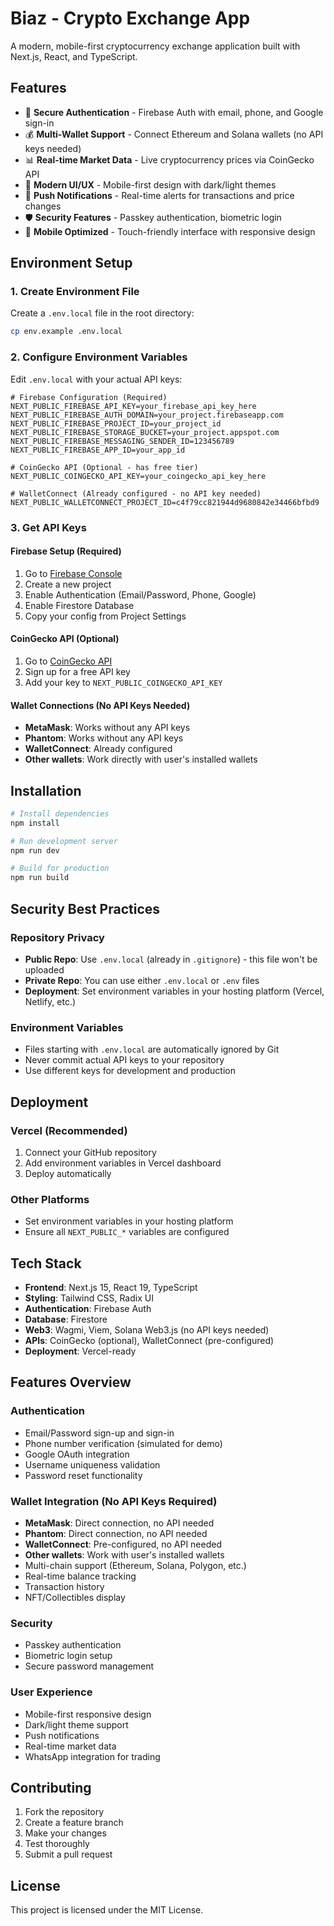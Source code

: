 # Biaz - Crypto Exchange App

A modern, mobile-first cryptocurrency exchange application built with Next.js, React, and TypeScript.

## Features

- 🔐 **Secure Authentication** - Firebase Auth with email, phone, and Google sign-in
- 💰 **Multi-Wallet Support** - Connect Ethereum and Solana wallets (no API keys needed)
- 📊 **Real-time Market Data** - Live cryptocurrency prices via CoinGecko API
- 🎨 **Modern UI/UX** - Mobile-first design with dark/light themes
- 🔔 **Push Notifications** - Real-time alerts for transactions and price changes
- 🛡️ **Security Features** - Passkey authentication, biometric login
- 📱 **Mobile Optimized** - Touch-friendly interface with responsive design

## Environment Setup

### 1. Create Environment File

Create a `.env.local` file in the root directory:

```bash
cp env.example .env.local
```

### 2. Configure Environment Variables

Edit `.env.local` with your actual API keys:

```env
# Firebase Configuration (Required)
NEXT_PUBLIC_FIREBASE_API_KEY=your_firebase_api_key_here
NEXT_PUBLIC_FIREBASE_AUTH_DOMAIN=your_project.firebaseapp.com
NEXT_PUBLIC_FIREBASE_PROJECT_ID=your_project_id
NEXT_PUBLIC_FIREBASE_STORAGE_BUCKET=your_project.appspot.com
NEXT_PUBLIC_FIREBASE_MESSAGING_SENDER_ID=123456789
NEXT_PUBLIC_FIREBASE_APP_ID=your_app_id

# CoinGecko API (Optional - has free tier)
NEXT_PUBLIC_COINGECKO_API_KEY=your_coingecko_api_key_here

# WalletConnect (Already configured - no API key needed)
NEXT_PUBLIC_WALLETCONNECT_PROJECT_ID=c4f79cc821944d9680842e34466bfbd9
```

### 3. Get API Keys

#### Firebase Setup (Required)

1. Go to [Firebase Console](https://console.firebase.google.com/)
2. Create a new project
3. Enable Authentication (Email/Password, Phone, Google)
4. Enable Firestore Database
5. Copy your config from Project Settings

#### CoinGecko API (Optional)

1. Go to [CoinGecko API](https://www.coingecko.com/en/api)
2. Sign up for a free API key
3. Add your key to `NEXT_PUBLIC_COINGECKO_API_KEY`

#### Wallet Connections (No API Keys Needed)

- **MetaMask**: Works without any API keys
- **Phantom**: Works without any API keys
- **WalletConnect**: Already configured
- **Other wallets**: Work directly with user's installed wallets

## Installation

```bash
# Install dependencies
npm install

# Run development server
npm run dev

# Build for production
npm run build
```

## Security Best Practices

### Repository Privacy

- **Public Repo**: Use `.env.local` (already in `.gitignore`) - this file won't be uploaded
- **Private Repo**: You can use either `.env.local` or `.env` files
- **Deployment**: Set environment variables in your hosting platform (Vercel, Netlify, etc.)

### Environment Variables

- Files starting with `.env.local` are automatically ignored by Git
- Never commit actual API keys to your repository
- Use different keys for development and production

## Deployment

### Vercel (Recommended)

1. Connect your GitHub repository
2. Add environment variables in Vercel dashboard
3. Deploy automatically

### Other Platforms

- Set environment variables in your hosting platform
- Ensure all `NEXT_PUBLIC_*` variables are configured

## Tech Stack

- **Frontend**: Next.js 15, React 19, TypeScript
- **Styling**: Tailwind CSS, Radix UI
- **Authentication**: Firebase Auth
- **Database**: Firestore
- **Web3**: Wagmi, Viem, Solana Web3.js (no API keys needed)
- **APIs**: CoinGecko (optional), WalletConnect (pre-configured)
- **Deployment**: Vercel-ready

## Features Overview

### Authentication

- Email/Password sign-up and sign-in
- Phone number verification (simulated for demo)
- Google OAuth integration
- Username uniqueness validation
- Password reset functionality

### Wallet Integration (No API Keys Required)

- **MetaMask**: Direct connection, no API needed
- **Phantom**: Direct connection, no API needed
- **WalletConnect**: Pre-configured, no API needed
- **Other wallets**: Work with user's installed wallets
- Multi-chain support (Ethereum, Solana, Polygon, etc.)
- Real-time balance tracking
- Transaction history
- NFT/Collectibles display

### Security

- Passkey authentication
- Biometric login setup
- Secure password management

### User Experience

- Mobile-first responsive design
- Dark/light theme support
- Push notifications
- Real-time market data
- WhatsApp integration for trading

## Contributing

1. Fork the repository
2. Create a feature branch
3. Make your changes
4. Test thoroughly
5. Submit a pull request

## License

This project is licensed under the MIT License.

